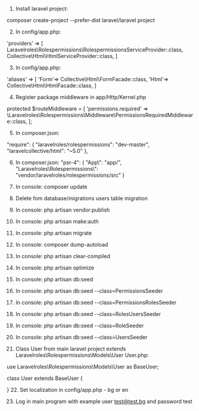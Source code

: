 1. Install laravel project:

composer create-project --prefer-dist laravel/laravel project

2. In config/app.php:


'providers' => [
Laravelroles\Rolespermissions\RolespermissionsServiceProvider::class,
Collective\Html\HtmlServiceProvider::class,
]
        
3. In config/app.php:

'aliases' => [
	'Form'=> Collective\Html\FormFacade::class,
	'Html'=> Collective\Html\HtmlFacade::class,
]
   
4. Register package middleware in app/Http/Kernel.php
    
protected $routeMiddleware = [
'permissions.required' => \Laravelroles\Rolespermissions\Middleware\PermissionsRequiredMiddleware::class,
];
		    
	    
		    
5. In composer.json:

"require": {
	"laravelroles/rolespermissions": "dev-master",
	"laravelcollective/html": "~5.0"
},

    
6. In composer.json:
 "psr-4": {
            "App\\": "app/",
            "Laravelroles\\Rolespermissions\\": "vendor/laravelroles/rolespermissions/src"
        }
	
7. In console:
composer update
8. Delete fom database/migrations users table migration

9. In console:
php artisan vendor:publish

10. In console: 
php artisan make:auth

11. In console:
php artisan migrate

12. In console:
composer dump-autoload

13. In console:
php artisan clear-compiled

14. In console:
php artisan optimize	   

15. In console:
 php artisan db:seed

16. In console:
php artisan db:seed --class=PermissionsSeeder

17. In console:
php artisan db:seed --class=PermissionsRolesSeeder

18. In console: 
php artisan db:seed --class=RolesUsersSeeder

19. In console:
php artisan db:seed --class=RoleSeeder

20. In console: 
php artisan db:seed --class=UsersSeeder

21. Class User from main laravel project  extends Laravelroles\Rolespermissions\Models\User
User.php:

use Laravelroles\Rolespermissions\Models\User as BaseUser;

class User extends BaseUser
{

}
22. Set localization in config/app.php - bg or en
    
23. Log in main program with example user test@test.bg and password test
